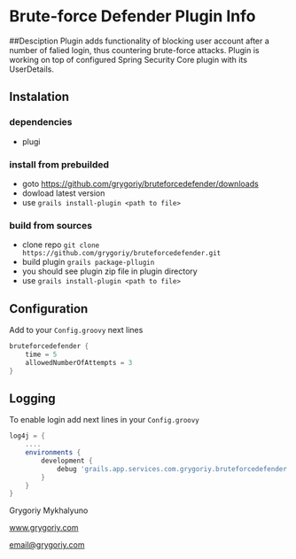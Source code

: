 Brute-force Defender Plugin Info
================================

##Desciption
Plugin adds functionality of blocking user account after a number of falied login, thus countering brute-force attacks. Plugin is working on top of configured Spring Security Core plugin with its UserDetails.

## Instalation
### dependencies
- plugi
### install from prebuilded
- goto https://github.com/grygoriy/bruteforcedefender/downloads
- dowload latest version
- use `grails install-plugin <path to file>`

### build from sources
- clone repo `git clone https://github.com/grygoriy/bruteforcedefender.git`
- build plugin `grails package-pllugin`
- you should see plugin zip file in plugin directory
- use `grails install-plugin <path to file>`

## Configuration
Add to your `Config.groovy` next lines
```groovy
bruteforcedefender {
    time = 5
    allowedNumberOfAttempts = 3
}
```

## Logging
To enable login add next lines in your `Config.groovy`
```groovy
log4j = {
    ....
    environments {
        development {
            debug 'grails.app.services.com.grygoriy.bruteforcedefender'
        }
    }
}
```

Grygoriy Mykhalyuno

www.grygoriy.com

email@grygoriy.com
